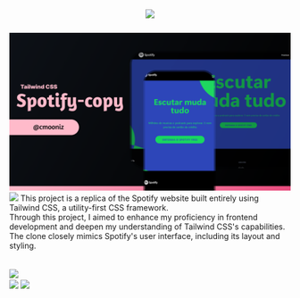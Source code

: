 
<h1 align="center"><img src="https://img.shields.io/badge/TailwindCSS - Spotify Copy-ffbaca.svg?style=for-the-badge&"></h1>

<img src="src/img/cover.png" alt=""> 

<img src="https://img.shields.io/badge/Description-5c5c5c.svg?style=for-the-badge&">
This project is a replica of the Spotify website built entirely using Tailwind CSS, a utility-first CSS framework. <br>
Through this project, I aimed to enhance my proficiency in frontend development and deepen my understanding of Tailwind CSS's capabilities. <br>
The clone closely mimics Spotify's user interface, including its layout and styling.
<br>
<br>
<br>
<img src="https://img.shields.io/badge/The technologies used are:-5c5c5c.svg?style=for-the-badge&">
<div>
<img src="https://img.shields.io/badge/HTML5-0D1117?style=for-the-badge&logo=html5&logoColor=FF6842">
<img src="https://img.shields.io/badge/tailwindcss-0D1117?style=for-the-badge&logo=tailwind-css&logoColor=2338B2AC">
</div>
